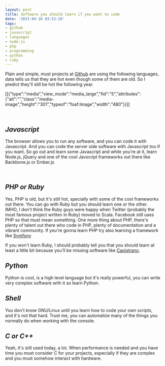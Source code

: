 ```yaml
---
layout: post
title: Software you should learn if you want to code
date: '2013-04-16 03:52:28'
tags:
- github
- javascript
- languages
- node-js
- php
- programming
- python
- ruby
---
```


<p>Plain and simple, must projects at <a href="https://github.com/languages" target="_blank">Github</a> are using the following languages, data tells us that they are hot even though some of them are old. So I predict they'll still be hot the following year.</p><p>[[{"type":"media","view_mode":"media_large","fid":"5","attributes":{"alt":"","class":"media-image","height":"301","typeof":"foaf:Image","width":"480"}}]]</p><p>&nbsp;</p><h2 style="font-style:italic">Javascript</h2><p>The browser allows you to run any software, and you can code it with Javascript. And you can code the server side software with Javascript too if you want. So go out and learn some Javascript and while you're at it, learn Node.js, jQuery and one of the cool Javscript frameworks out there like Backbone.js or Ember.js</p><p>&nbsp;</p><h2 style="font-style:italic">PHP or Ruby</h2><p>Yes, PHP is old, but it's still hot, specially with some of the cool frameworks out there. You can go with Ruby but you should learn one or the other. IMHO, I don't think the Ruby guys were happy when Twitter (probably the most famous project written in Ruby) moved to Scala. Facebook still uses PHP so that must mean something. One more thing about PHP, there's plenty of talent out there who code in PHP, plenty of documentation and a vibrant community. If you're gonna learn PHP try also learning a framework like <a href="http://symfony.com/" target="_blank">Symfony</a></p><p>If you won't learn Ruby, I should probably tell you that you should learn at least a little bit because you'll be missing software like <a href="https://github.com/capistrano/capistrano" target="_blank">Capistrano</a>.</p><h2 style="font-style:italic">Python</h2><p>Python is cool, is a high level language but it's really powerful, you can write very complex software with it so learn Python.</p><h2 style="font-style:italic">Shell</h2><p>You don't know GNU/Linux until you learn how to code your own scripts, and it's not that hard. Trust me, you can automatize many of the things you normally do when working with the console.</p><h2 style="font-style:italic">C or C++</h2><p>Yeah, it's still used today, a lot. When performance is needed and you have time you must consider C for your projects, especially if they are complex and you must somehow interact with hardware.</p><p>&nbsp;</p>